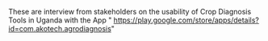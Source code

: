 These are interview from stakeholders on the usability of Crop Diagnosis Tools in Uganda 
with the App " https://play.google.com/store/apps/details?id=com.akotech.agrodiagnosis"
